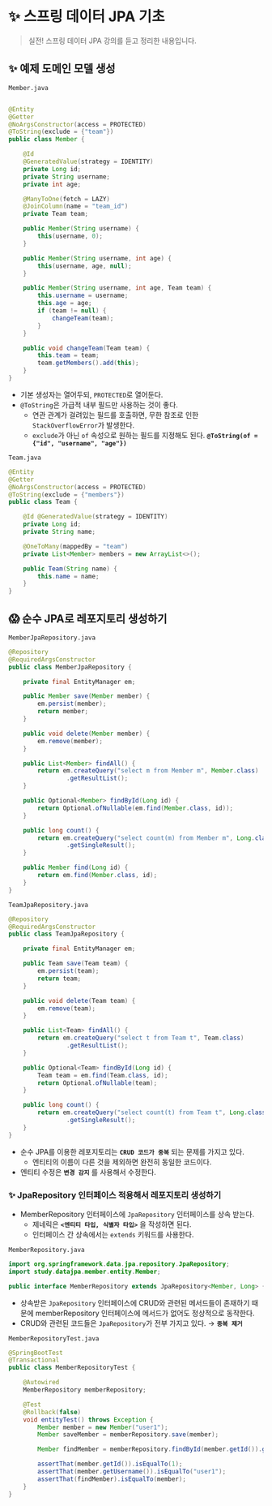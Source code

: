 # ✨ 스프링 데이터 JPA 기초

> 실전! 스프링 데이터 JPA 강의를 듣고 정리한 내용입니다.

## ✨ 예제 도메인 모델 생성

`Member.java`

```java

@Entity
@Getter
@NoArgsConstructor(access = PROTECTED)
@ToString(exclude = {"team"})
public class Member {

    @Id
    @GeneratedValue(strategy = IDENTITY)
    private Long id;
    private String username;
    private int age;

    @ManyToOne(fetch = LAZY)
    @JoinColumn(name = "team_id")
    private Team team;

    public Member(String username) {
        this(username, 0);
    }

    public Member(String username, int age) {
        this(username, age, null);
    }

    public Member(String username, int age, Team team) {
        this.username = username;
        this.age = age;
        if (team != null) {
            changeTeam(team);
        }
    }

    public void changeTeam(Team team) {
        this.team = team;
        team.getMembers().add(this);
    }
}

```

- 기본 생성자는 열어두되, `PROTECTED`로 열어둔다.
- `@ToString`은 가급적 내부 필드만 사용하는 것이 좋다.
  - 연관 관계가 걸려있는 필드를 호출하면, 무한 참조로 인한 `StackOverflowError`가 발생한다.
  - `exclude`가 아닌 `of` 속성으로 원하는 필드를 지정해도 된다.
    **`@ToString(of = {"id", "username", "age"})`**

`Team.java`

```java
@Entity
@Getter
@NoArgsConstructor(access = PROTECTED)
@ToString(exclude = {"members"})
public class Team {

    @Id @GeneratedValue(strategy = IDENTITY)
    private Long id;
    private String name;

    @OneToMany(mappedBy = "team")
    private List<Member> members = new ArrayList<>();

    public Team(String name) {
        this.name = name;
    }
}

```

## 😱 순수 JPA로 레포지토리 생성하기

`MemberJpaRepository.java`

```java
@Repository
@RequiredArgsConstructor
public class MemberJpaRepository {

    private final EntityManager em;

    public Member save(Member member) {
        em.persist(member);
        return member;
    }

    public void delete(Member member) {
        em.remove(member);
    }

    public List<Member> findAll() {
        return em.createQuery("select m from Member m", Member.class)
                .getResultList();
    }

    public Optional<Member> findById(Long id) {
        return Optional.ofNullable(em.find(Member.class, id));
    }

    public long count() {
        return em.createQuery("select count(m) from Member m", Long.class)
                .getSingleResult();
    }

    public Member find(Long id) {
        return em.find(Member.class, id);
    }
}

```

`TeamJpaRepository.java`

```java
@Repository
@RequiredArgsConstructor
public class TeamJpaRepository {

    private final EntityManager em;

    public Team save(Team team) {
        em.persist(team);
        return team;
    }

    public void delete(Team team) {
        em.remove(team);
    }

    public List<Team> findAll() {
        return em.createQuery("select t from Team t", Team.class)
                .getResultList();
    }

    public Optional<Team> findById(Long id) {
        Team team = em.find(Team.class, id);
        return Optional.ofNullable(team);
    }

    public long count() {
        return em.createQuery("select count(t) from Team t", Long.class)
                .getSingleResult();
    }
}

```

- 순수 JPA를 이용한 레포지토리는 **`CRUD 코드가 중복`** 되는 문제를 가지고 있다.
  - 엔티티의 이름이 다른 것을 제외하면 완전히 동일한 코드이다.
- 엔티티 수정은 **`변경 감지`** 를 사용해서 수정한다.

### ✨ JpaRepository 인터페이스 적용해서 레포지토리 생성하기

- MemberRepository 인터페이스에 `JpaRepository` 인터페이스를 상속 받는다.
  - 제네릭은 **`<엔티티 타입, 식별자 타입>`** 을 작성하면 된다.
  - 인터페이스 간 상속에서는 `extends` 키워드를 사용한다.

`MemberRepository.java`

```java
import org.springframework.data.jpa.repository.JpaRepository;
import study.datajpa.member.entity.Member;

public interface MemberRepository extends JpaRepository<Member, Long> {}
```

- 상속받은 `JpaRepository` 인터페이스에 CRUD와 관련된 메서드들이 존재하기 때문에 memberRepository 인터페이스에 메서드가 없어도 정상적으로 동작한다.
- CRUD와 관련된 코드들은 `JpaRepository`가 전부 가지고 있다. → **`중복 제거`**

`MemberRepositoryTest.java`

```java
@SpringBootTest
@Transactional
public class MemberRepositoryTest {

    @Autowired
    MemberRepository memberRepository;

    @Test
    @Rollback(false)
    void entityTest() throws Exception {
        Member member = new Member("user1");
        Member saveMember = memberRepository.save(member);

        Member findMember = memberRepository.findById(member.getId()).get();

        assertThat(member.getId()).isEqualTo(1);
        assertThat(member.getUsername()).isEqualTo("user1");
        assertThat(findMember).isEqualTo(member);
    }
}

```
